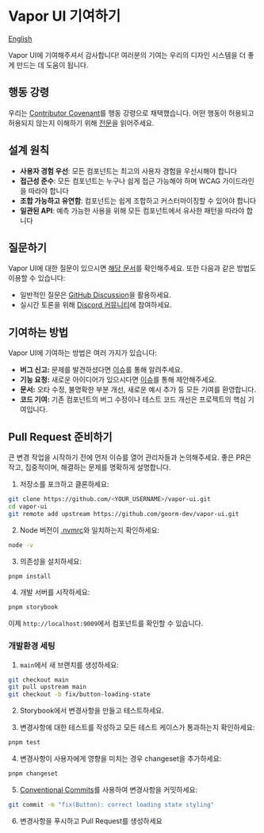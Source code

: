 # Vapor UI 기여하기

[English](CONTRIBUTING.md)

Vapor UI에 기여해주셔서 감사합니다! 여러분의 기여는 우리의 디자인 시스템을 더 좋게 만드는 데 도움이 됩니다.

## 행동 강령

우리는 [Contributor Covenant](https://www.contributor-covenant.org/)를 행동 강령으로 채택했습니다. 어떤 행동이 허용되고 허용되지 않는지 이해하기 위해 [전문](./CODE_OF_CONDUCT.md)을 읽어주세요.

## 설계 원칙

- **사용자 경험 우선**: 모든 컴포넌트는 최고의 사용자 경험을 우선시해야 합니다
- **접근성 준수**: 모든 컴포넌트는 누구나 쉽게 접근 가능해야 하며 WCAG 가이드라인을 따라야 합니다
- **조합 가능하고 유연함**: 컴포넌트는 쉽게 조합하고 커스터마이징할 수 있어야 합니다
- **일관된 API**: 예측 가능한 사용을 위해 모든 컴포넌트에서 유사한 패턴을 따라야 합니다

## 질문하기

Vapor UI에 대한 질문이 있으시면 [해당 문서](https://vapor-ui.goorm.io)를 확인해주세요. 또한 다음과 같은 방법도 이용할 수 있습니다:

- 일반적인 질문은 [GitHub Discussion](https://github.com/goorm-dev/vapor-ui/discussions)을 활용하세요.
- 실시간 토론을 위해 [Discord 커뮤니티](https://discord.gg/PMqxs3xaHC)에 참여하세요.

## 기여하는 방법

Vapor UI에 기여하는 방법은 여러 가지가 있습니다:

- **버그 신고:** 문제를 발견하셨다면 [이슈](https://github.com/goorm-dev/vapor-ui/issues)를 통해 알려주세요.
- **기능 요청:** 새로운 아이디어가 있으시다면 [이슈](https://github.com/goorm-dev/vapor-ui/issues)를 통해 제안해주세요.
- **문서:** 오타 수정, 불명확한 부분 개선, 새로운 예시 추가 등 모든 기여를 환영합니다.
- **코드 기여:** 기존 컴포넌트의 버그 수정이나 테스트 코드 개선은 프로젝트의 핵심 기여입니다.

## Pull Request 준비하기

큰 변경 작업을 시작하기 전에 먼저 이슈를 열어 관리자들과 논의해주세요. 좋은 PR은 작고, 집중적이며, 해결하는 문제를 명확하게 설명합니다.

1. 저장소를 포크하고 클론하세요:

```bash
git clone https://github.com/<YOUR_USERNAME>/vapor-ui.git
cd vapor-ui
git remote add upstream https://github.com/goorm-dev/vapor-ui.git
```

2. Node 버전이 [.nvmrc](../.nvmrc)와 일치하는지 확인하세요:

```bash
node -v
```

3. 의존성을 설치하세요:

```bash
pnpm install
```

4. 개발 서버를 시작하세요:

```bash
pnpm storybook
```

이제 `http://localhost:9009`에서 컴포넌트를 확인할 수 있습니다.

### 개발환경 세팅

1. `main`에서 새 브랜치를 생성하세요:

```bash
git checkout main
git pull upstream main
git checkout -b fix/button-loading-state
```

2. Storybook에서 변경사항을 만들고 테스트하세요.

3. 변경사항에 대한 테스트를 작성하고 모든 테스트 케이스가 통과하는지 확인하세요:

```bash
pnpm test
```

4. 변경사항이 사용자에게 영향을 미치는 경우 changeset을 추가하세요:

```bash
pnpm changeset
```

5. [Conventional Commits](https://www.conventionalcommits.org/)를 사용하여 변경사항을 커밋하세요:

```bash
git commit -m "fix(Button): correct loading state styling"
```

6. 변경사항을 푸시하고 Pull Request를 생성하세요
